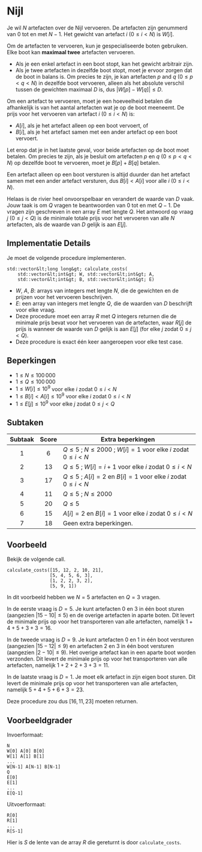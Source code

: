# Nijl

Je wil $N$ artefacten over de Nijl vervoeren. 
De artefacten zijn genummerd van $0$ tot en met $N-1$.
Het gewicht van artefact $i$ ($0 \leq i < N$) is $W[i]$.

Om de artefacten te vervoeren, kun je gespecialiseerde boten gebruiken.
Elke boot kan **maximaal twee** artefacten vervoeren.

* Als je een enkel artefact in een boot stopt, kan het gewicht arbitrair zijn.
* Als je twee artefacten in dezelfde boot stopt, moet je ervoor zorgen dat de boot in balans is.
Om precies te zijn, je kan
 artefacten $p$ and $q$ ($0 \leq p < q < N$) in dezelfde boot vervoeren,
 alleen als het absolute verschil tussen de gewichten maximaal $D$ is,
 dus $|W[p] - W[q]| \leq D$.

Om een artefact te vervoeren, moet je een hoeveelheid betalen
 die afhankelijk is van het aantal artefacten wat je op de boot meeneemt.
De prijs voor het vervoeren van artefact $i$ ($0 \leq i < N$) is:

* $A[i]$, als je het artefact alleen op een boot vervoert, of
* $B[i]$, als je het artefact samen met een ander artefact op een boot vervoert.

Let erop dat je in het laatste geval, voor beide artefacten op de boot moet betalen.
Om precies te zijn, als je besluit om 
 artefacten $p$ en $q$ ($0 \leq p < q < N$) op dezelfde boot te vervoeren,
 moet je $B[p] + B[q]$ betalen.

Een artefact alleen op een boot versturen is altijd duurder
dan het artefact samen met een ander artefact versturen,
dus $B[i] < A[i]$ voor alle $i$ ($0 \leq i < N$).

Helaas is de rivier heel onvoorspelbaar en verandert de waarde van $D$ vaak.
Jouw taak is om $Q$ vragen te beantwoorden van $0$ tot en met $Q-1$.
De vragen zijn geschreven in een array $E$ met lengte $Q$.
Het antwoord op vraag $j$ ($0 \leq j < Q$) is
 de minimale totale prijs voor het vervoeren van alle $N$ artefacten,
 als de waarde van $D$ gelijk is aan $E[j]$.

## Implementatie Details

Je moet de volgende procedure implementeren.

```
std::vector&lt;long long&gt; calculate_costs(
    std::vector&lt;int&gt; W, std::vector&lt;int&gt; A, 
    std::vector&lt;int&gt; B, std::vector&lt;int&gt; E)
```

* $W$, $A$, $B$: arrays van integers met lengte $N$, die de gewichten en de prijzen voor het vervoeren beschrijven.
* $E$: een array van integers met lengte $Q$, die de waarden van $D$ beschrijft voor elke vraag. 
* Deze procedure moet een array $R$ met $Q$ integers returnen
   die de minimale prijs bevat voor het vervoeren van de artefacten,
   waar $R[j]$ de prijs is wanneer de waarde van $D$ gelijk is aan $E[j]$
   (for elke $j$ zodat $0 \leq j < Q$).
* Deze procedure is exact één keer aangeroepen voor elke test case.

## Beperkingen

* $1 \leq N \leq 100\,000$
* $1 \leq Q \leq 100\,000$
* $1 \leq W[i] \leq 10^{9}$
   voor elke $i$ zodat $0 \leq i < N$
* $1 \leq B[i] < A[i] \leq 10^{9}$
   voor elke $i$ zodat $0 \leq i < N$
* $1 \leq E[j] \leq 10^{9}$
   voor elke $j$ zodat $0 \leq j < Q$


## Subtaken

| Subtaak | Score  | Extra beperkingen     |
| :-----: | :----: | --------------------- |
| 1       | $6$    | $Q \leq 5$ ; $N \leq 2000$ ; $W[i] = 1$ voor elke $i$ zodat $0 \leq i < N$
| 2       | $13$   | $Q \leq 5$ ; $W[i] = i+1$ voor elke $i$ zodat $0 \leq i < N$
| 3       | $17$   | $Q \leq 5$ ; $A[i] = 2$ en $B[i] = 1$ voor elke $i$ zodat $0 \leq i < N$
| 4       | $11$   | $Q \leq 5$ ; $N \leq 2000$
| 5       | $20$   | $Q \leq 5$
| 6       | $15$   | $A[i] = 2$ en $B[i] = 1$ voor elke $i$ zodat $0 \leq i < N$
| 7       | $18$   | Geen extra beperkingen.

## Voorbeeld

Bekijk de volgende call.

```
calculate_costs([15, 12, 2, 10, 21],
                [5, 4, 5, 6, 3],
                [1, 2, 2, 3, 2],
                [5, 9, 1])
```

In dit voorbeeld hebben we $N = 5$ artefacten en $Q = 3$ vragen.

In de eerste vraag is $D = 5$.
Je kunt artefacten $0$ en $3$ in één boot sturen (aangezien $|15 - 10| \leq 5$) en de overige artefacten in aparte boten.
Dit levert de minimale prijs op voor het transporteren van alle artefacten, namelijk $1+4+5+3+3 = 16$.

In de tweede vraag is $D = 9$.
Je kunt artefacten $0$ en $1$ in één boot versturen (aangezien $|15 - 12| \leq 9$) en artefacten $2$ en $3$ in één boot versturen (aangezien $|2 - 10| \leq 9$).
Het overige artefact kan in een aparte boot worden verzonden.
Dit levert de minimale prijs op voor het transporteren van alle artefacten, namelijk $1+2+2+3+3 = 11$.

In de laatste vraag is $D = 1$. Je moet elk artefact in zijn eigen boot sturen.
Dit levert de minimale prijs op voor het transporteren van alle artefacten, namelijk $5+4+5+6+3 = 23$.

Deze procedure zou dus $[16, 11, 23]$ moeten returnen.


## Voorbeeldgrader

Invoerformaat:

```
N
W[0] A[0] B[0]
W[1] A[1] B[1]
...
W[N-1] A[N-1] B[N-1]
Q
E[0]
E[1]
...
E[Q-1]
```

Uitvoerformaat:

```
R[0]
R[1]
...
R[S-1]
```

Hier is $S$ de lente van de array $R$ die gereturnt is door `calculate_costs`.
